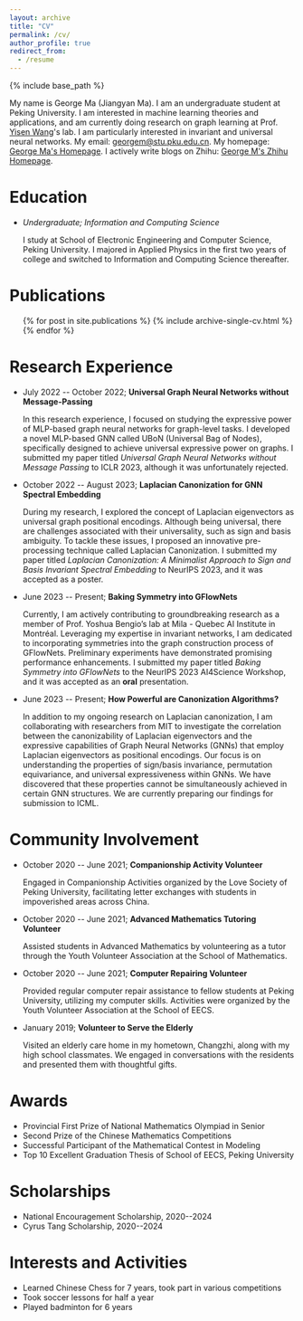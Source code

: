 ```yaml
---
layout: archive
title: "CV"
permalink: /cv/
author_profile: true
redirect_from:
  - /resume
---
```


{% include base_path %}

My name is George Ma (Jiangyan Ma). I am an undergraduate student at Peking University. I am interested in machine learning theories and applications, and am currently doing research on graph learning at Prof. [Yisen Wang](https://yisenwang.github.io/)'s lab. I am particularly interested in invariant and universal neural networks. My email: [georgem@stu.pku.edu.cn](mailto:georgem@stu.pku.edu.cn). My homepage: [George Ma's Homepage](https://georgemlp.github.io). I actively write blogs on Zhihu: [George M's Zhihu Homepage](https://www.zhihu.com/people/george-m-55/posts).

Education
======
- *Undergraduate; Information and Computing Science*

  I study at School of Electronic Engineering and Computer Science, Peking University. I majored in Applied Physics in the first two years of college and switched to Information and Computing Science thereafter.

Publications
======
  <ul>{% for post in site.publications %}
    {% include archive-single-cv.html %}
  {% endfor %}</ul>

Research Experience
======

- July 2022 -- October 2022; **Universal Graph Neural Networks without Message-Passing**

  In this research experience, I focused on studying the expressive power of MLP-based graph neural networks for graph-level tasks. I developed a novel MLP-based GNN called UBoN (Universal Bag of Nodes), specifically designed to achieve universal expressive power on graphs. I submitted my paper titled *Universal Graph Neural Networks without Message Passing* to ICLR 2023, although it was unfortunately rejected.

- October 2022 -- August 2023; **Laplacian Canonization for GNN Spectral Embedding**

  During my research, I explored the concept of Laplacian eigenvectors as universal graph positional encodings. Although being universal, there are challenges associated with their universality, such as sign and basis ambiguity. To tackle these issues, I proposed an innovative pre-processing technique called Laplacian Canonization. I submitted my paper titled *Laplacian Canonization: A Minimalist Approach to Sign and Basis Invariant Spectral Embedding* to NeurIPS 2023, and it was accepted as a poster.

- June 2023 -- Present; **Baking Symmetry into GFlowNets**

  Currently, I am actively contributing to groundbreaking research as a member of Prof. Yoshua Bengio’s lab at Mila - Quebec AI Institute in Montréal. Leveraging my expertise in invariant networks, I am dedicated to incorporating symmetries into the graph construction process of GFlowNets. Preliminary experiments have demonstrated promising performance enhancements. I submitted my paper titled *Baking Symmetry into GFlowNets* to the NeurIPS 2023 AI4Science Workshop, and it was accepted as an **oral** presentation.

- June 2023 -- Present; **How Powerful are Canonization Algorithms?**

  In addition to my ongoing research on Laplacian canonization, I am collaborating with researchers from MIT to investigate the correlation between the canonizability of Laplacian eigenvectors and the expressive capabilities of Graph Neural Networks (GNNs) that employ Laplacian eigenvectors as positional encodings. Our focus is on understanding the properties of sign/basis invariance, permutation equivariance, and universal expressiveness within GNNs. We have discovered that these properties cannot be simultaneously achieved in certain GNN structures. We are currently preparing our findings for submission to ICML.

Community Involvement
======

- October 2020 -- June 2021; **Companionship Activity Volunteer**

  Engaged in Companionship Activities organized by the Love Society of Peking University, facilitating letter exchanges with students in impoverished areas across China.

- October 2020 -- June 2021; **Advanced Mathematics Tutoring Volunteer**

  Assisted students in Advanced Mathematics by volunteering as a tutor through the Youth Volunteer Association at the School of Mathematics.

- October 2020 -- June 2021; **Computer Repairing Volunteer**

  Provided regular computer repair assistance to fellow students at Peking University, utilizing my computer skills. Activities were organized by the Youth Volunteer Association at the School of EECS.

- January 2019; **Volunteer to Serve the Elderly**

  Visited an elderly care home in my hometown, Changzhi, along with my high school classmates. We engaged in conversations with the residents and presented them with thoughtful gifts.

Awards
======

- Provincial First Prize of National Mathematics Olympiad in Senior
- Second Prize of the Chinese Mathematics Competitions
- Successful Participant of the Mathematical Contest in Modeling
- Top 10 Excellent Graduation Thesis of School of EECS, Peking University

Scholarships
======

- National Encouragement Scholarship, 2020--2024
- Cyrus Tang Scholarship, 2020--2024

Interests and Activities
======

- Learned Chinese Chess for 7 years, took part in various competitions
- Took soccer lessons for half a year
- Played badminton for 6 years
  
<!-- Talks
======
  <ul>{% for post in site.talks %}
    {% include archive-single-talk-cv.html %}
  {% endfor %}</ul>
  
Teaching
======
  <ul>{% for post in site.teaching %}
    {% include archive-single-cv.html %}
  {% endfor %}</ul> -->
